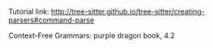 Tutorial link: http://tree-sitter.github.io/tree-sitter/creating-parsers#command-parse

Context-Free Grammars: purple dragon book, 4.2
